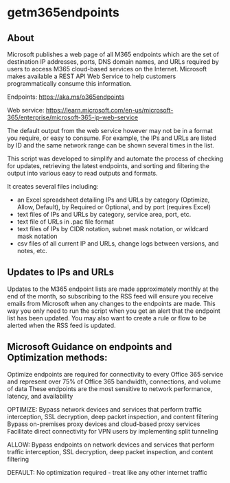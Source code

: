 # getm365endpoints

## About
Microsoft publishes a web page of all M365 endpoints which are the set of destination IP addresses, ports, DNS domain names, and URLs required by users to access M365 cloud-based services on the Internet.  Microsoft makes available a REST API Web Service to help customers programmatically consume this information.

Endpoints:   https://aka.ms/o365endpoints

Web service: https://learn.microsoft.com/en-us/microsoft-365/enterprise/microsoft-365-ip-web-service

The default output from the web service however may not be in a format you require, or easy to consume.  For example, the IPs and URLs are listed by ID and the same network range can be shown several times in the list.

This script was developed to simplify and automate the process of checking for updates, retrieving the latest endpoints, and sorting and filtering the output into various easy to read outputs and formats.

It creates several files including:
- an Excel spreadsheet detailing IPs and URLs by category (Optimize, Allow, Default), by Required or Optional, and by port (requires Excel)
- text files of IPs and URLs by category, service area, port, etc.
- text file of URLs in .pac file format
- text files of IPs by CIDR notation, subnet mask notation, or wildcard mask notation
- csv files of all current IP and URLs, change logs between versions, and notes, etc.

## Updates to IPs and URLs
Updates to the M365 endpoint lists are made approximately monthly at the end of the month, so subscribing to the RSS feed will ensure you receive emails from Microsoft when any changes to the endpoints are made.  This way you only need to run the script when you get an alert that the endpoint list has been updated.
You may also want to create a rule or flow to be alerted when the RSS feed is updated.

## Microsoft Guidance on endpoints and Optimization methods:
Optimize endpoints are required for connectivity to every Office 365 service and represent over 75% of Office 365 bandwidth, connections, and volume of data
These endpoints are the most sensitive to network performance, latency, and availability

OPTIMIZE:
Bypass network devices and services that perform traffic interception, SSL decryption, deep packet inspection, and content filtering
Bypass on-premises proxy devices and cloud-based proxy services
Facilitate direct connectivity for VPN users by implementing split tunneling

ALLOW:
Bypass endpoints on network devices and services that perform traffic interception, SSL decryption, deep packet inspection, and content filtering

DEFAULT:
No optimization required - treat like any other internet traffic
